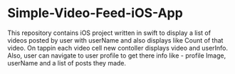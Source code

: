 # Simple-Video-Feed-iOS-App
This repository contains iOS project written in swift to display a list of videos posted by user with userName and also displays like Count of that video. On tappin each video cell new contoller displays video and userInfo. Also, user can navigate to user profile to get there info like - profile Image, userName and a list of posts they made.
